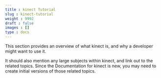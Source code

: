 ```yaml
---
title : kinect Tutorial
slug : kinect-tutorial
weight : 9992
draft : false
images : []
type : docs
---
```


This section provides an overview of what kinect is, and why a developer might want to use it.

It should also mention any large subjects within kinect, and link out to the related topics.  Since the Documentation for kinect is new, you may need to create initial versions of those related topics.

